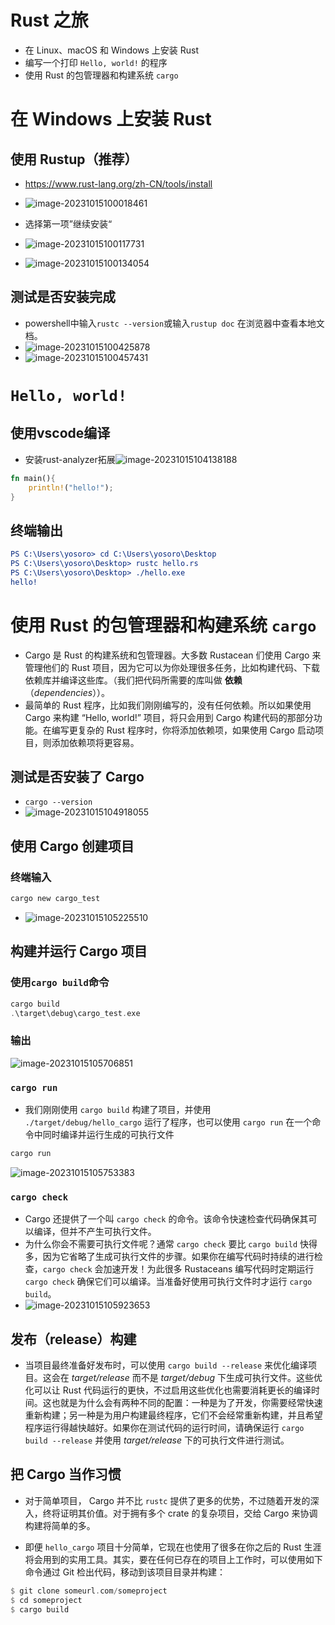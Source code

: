 # Rust 之旅

- 在 Linux、macOS 和 Windows 上安装 Rust
- 编写一个打印 `Hello, world!` 的程序
- 使用 Rust 的包管理器和构建系统 `cargo`

# 在 Windows 上安装 Rust

## 使用 Rustup（推荐）

* https://www.rust-lang.org/zh-CN/tools/install
* ![image-20231015100018461](http://qny.expressisland.cn/dian/image-20231015100018461.png)

* 选择第一项”继续安装“
* ![image-20231015100117731](http://qny.expressisland.cn/dian/image-20231015100117731.png)
* ![image-20231015100134054](http://qny.expressisland.cn/dian/image-20231015100134054.png)

## 测试是否安装完成

* powershell中输入`rustc --version`或输入`rustup doc` 在浏览器中查看本地文档。
* ![image-20231015100425878](http://qny.expressisland.cn/dian/image-20231015100425878.png)
* ![image-20231015100457431](http://qny.expressisland.cn/dian/image-20231015100457431.png)

# `Hello, world!` 

## 使用vscode编译

* 安装rust-analyzer拓展![image-20231015104138188](http://qny.expressisland.cn/dian/image-20231015104138188.png)

```rust
fn main(){
    println!("hello!");
}
```

## 终端输出

```cmake
PS C:\Users\yosoro> cd C:\Users\yosoro\Desktop
PS C:\Users\yosoro\Desktop> rustc hello.rs
PS C:\Users\yosoro\Desktop> ./hello.exe
hello!
```

# 使用 Rust 的包管理器和构建系统 `cargo`

* Cargo 是 Rust 的构建系统和包管理器。大多数 Rustacean 们使用 Cargo 来管理他们的 Rust 项目，因为它可以为你处理很多任务，比如构建代码、下载依赖库并编译这些库。（我们把代码所需要的库叫做 **依赖**（*dependencies*））。
* 最简单的 Rust 程序，比如我们刚刚编写的，没有任何依赖。所以如果使用 Cargo 来构建 “Hello, world!” 项目，将只会用到 Cargo 构建代码的那部分功能。在编写更复杂的 Rust 程序时，你将添加依赖项，如果使用 Cargo 启动项目，则添加依赖项将更容易。

## 测试是否安装了 Cargo

* `cargo --version`
* ![image-20231015104918055](http://qny.expressisland.cn/dian/image-20231015104918055.png)

## 使用 Cargo 创建项目

### 终端输入

```cmd
cargo new cargo_test
```

* ![image-20231015105225510](http://qny.expressisland.cn/dian/image-20231015105225510.png)

## 构建并运行 Cargo 项目

### 使用`cargo build`命令

```rust
cargo build
.\target\debug\cargo_test.exe
```

### 输出

![image-20231015105706851](http://qny.expressisland.cn/dian/image-20231015105706851.png)

###  `cargo run` 

* 我们刚刚使用 `cargo build` 构建了项目，并使用 `./target/debug/hello_cargo` 运行了程序，也可以使用 `cargo run` 在一个命令中同时编译并运行生成的可执行文件

```rust
cargo run
```

![image-20231015105753383](http://qny.expressisland.cn/dian/image-20231015105753383.png)

### `cargo check` 

* Cargo 还提供了一个叫 `cargo check` 的命令。该命令快速检查代码确保其可以编译，但并不产生可执行文件。
* 为什么你会不需要可执行文件呢？通常 `cargo check` 要比 `cargo build` 快得多，因为它省略了生成可执行文件的步骤。如果你在编写代码时持续的进行检查，`cargo check` 会加速开发！为此很多 Rustaceans 编写代码时定期运行 `cargo check` 确保它们可以编译。当准备好使用可执行文件时才运行 `cargo build`。
* ![image-20231015105923653](http://qny.expressisland.cn/dian/image-20231015105923653.png)

## 发布（release）构建

* 当项目最终准备好发布时，可以使用 `cargo build --release` 来优化编译项目。这会在 *target/release* 而不是 *target/debug* 下生成可执行文件。这些优化可以让 Rust 代码运行的更快，不过启用这些优化也需要消耗更长的编译时间。这也就是为什么会有两种不同的配置：一种是为了开发，你需要经常快速重新构建；另一种是为用户构建最终程序，它们不会经常重新构建，并且希望程序运行得越快越好。如果你在测试代码的运行时间，请确保运行 `cargo build --release` 并使用 *target/release* 下的可执行文件进行测试。

## 把 Cargo 当作习惯

* 对于简单项目， Cargo 并不比 `rustc` 提供了更多的优势，不过随着开发的深入，终将证明其价值。对于拥有多个 crate 的复杂项目，交给 Cargo 来协调构建将简单的多。

* 即便 `hello_cargo` 项目十分简单，它现在也使用了很多在你之后的 Rust 生涯将会用到的实用工具。其实，要在任何已存在的项目上工作时，可以使用如下命令通过 Git 检出代码，移动到该项目目录并构建：

```rust
$ git clone someurl.com/someproject
$ cd someproject
$ cargo build
```

